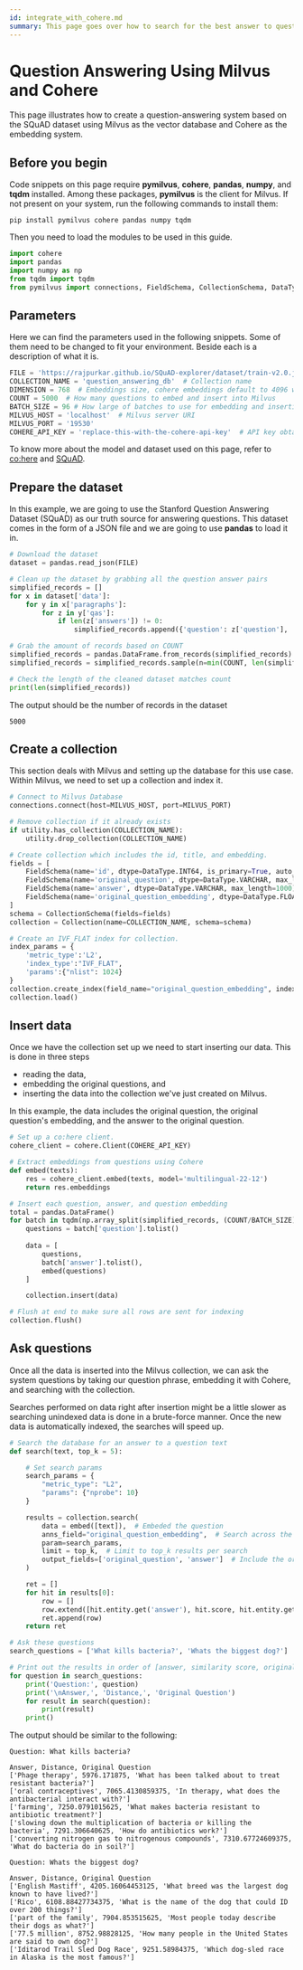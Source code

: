 ```yaml
---
id: integrate_with_cohere.md
summary: This page goes over how to search for the best answer to questions using Milvus as the Vector Database and Hugging Face as the embedding system.
---
```


# Question Answering Using Milvus and Cohere

This page illustrates how to create a question-answering system based on the SQuAD dataset using Milvus as the vector database and Cohere as the embedding system.

## Before you begin

Code snippets on this page require **pymilvus**, **cohere**, **pandas**, **numpy**, and **tqdm** installed. Among these packages, **pymilvus** is the client for Milvus. If not present on your system, run the following commands to install them:

```shell
pip install pymilvus cohere pandas numpy tqdm
```

Then you need to load the modules to be used in this guide.

```python
import cohere
import pandas
import numpy as np
from tqdm import tqdm
from pymilvus import connections, FieldSchema, CollectionSchema, DataType, Collection, utility
```

## Parameters

Here we can find the parameters used in the following snippets. Some of them need to be changed to fit your environment. Beside each is a description of what it is.

```python
FILE = 'https://rajpurkar.github.io/SQuAD-explorer/dataset/train-v2.0.json'  # The SQuAD dataset url
COLLECTION_NAME = 'question_answering_db'  # Collection name
DIMENSION = 768  # Embeddings size, cohere embeddings default to 4096 with the large model
COUNT = 5000  # How many questions to embed and insert into Milvus
BATCH_SIZE = 96 # How large of batches to use for embedding and insertion
MILVUS_HOST = 'localhost'  # Milvus server URI
MILVUS_PORT = '19530'
COHERE_API_KEY = 'replace-this-with-the-cohere-api-key'  # API key obtained from Cohere
```

To know more about the model and dataset used on this page, refer to [co:here](https://cohere.ai/) and [SQuAD](https://rajpurkar.github.io/SQuAD-explorer/).

## Prepare the dataset

In this example, we are going to use the Stanford Question Answering Dataset (SQuAD) as our truth source for answering questions. This dataset comes in the form of a JSON file and we are going to use **pandas** to load it in.

```python
# Download the dataset
dataset = pandas.read_json(FILE)

# Clean up the dataset by grabbing all the question answer pairs
simplified_records = []
for x in dataset['data']:
    for y in x['paragraphs']:
        for z in y['qas']:
            if len(z['answers']) != 0:
                simplified_records.append({'question': z['question'], 'answer': z['answers'][0]['text']})

# Grab the amount of records based on COUNT
simplified_records = pandas.DataFrame.from_records(simplified_records)
simplified_records = simplified_records.sample(n=min(COUNT, len(simplified_records)), random_state = 42)

# Check the length of the cleaned dataset matches count
print(len(simplified_records))
```

The output should be the number of records in the dataset

```shell
5000
```

## Create a collection

This section deals with Milvus and setting up the database for this use case. Within Milvus, we need to set up a collection and index it.

```python
# Connect to Milvus Database
connections.connect(host=MILVUS_HOST, port=MILVUS_PORT)

# Remove collection if it already exists
if utility.has_collection(COLLECTION_NAME):
    utility.drop_collection(COLLECTION_NAME)

# Create collection which includes the id, title, and embedding.
fields = [
    FieldSchema(name='id', dtype=DataType.INT64, is_primary=True, auto_id=True),
    FieldSchema(name='original_question', dtype=DataType.VARCHAR, max_length=1000),
    FieldSchema(name='answer', dtype=DataType.VARCHAR, max_length=1000),
    FieldSchema(name='original_question_embedding', dtype=DataType.FLOAT_VECTOR, dim=DIMENSION)
]
schema = CollectionSchema(fields=fields)
collection = Collection(name=COLLECTION_NAME, schema=schema)

# Create an IVF_FLAT index for collection.
index_params = {
    'metric_type':'L2',
    'index_type':"IVF_FLAT",
    'params':{"nlist": 1024}
}
collection.create_index(field_name="original_question_embedding", index_params=index_params)
collection.load()
```

## Insert data

Once we have the collection set up we need to start inserting our data. This is done in three steps

- reading the data, 
- embedding the original questions, and 
- inserting the data into the collection we've just created on Milvus.

In this example, the data includes the original question, the original question's embedding, and the answer to the original question. 

```python
# Set up a co:here client.
cohere_client = cohere.Client(COHERE_API_KEY)

# Extract embeddings from questions using Cohere
def embed(texts):
    res = cohere_client.embed(texts, model='multilingual-22-12')
    return res.embeddings

# Insert each question, answer, and question embedding
total = pandas.DataFrame()
for batch in tqdm(np.array_split(simplified_records, (COUNT/BATCH_SIZE) + 1)):
    questions = batch['question'].tolist()
    
    data = [
        questions,
        batch['answer'].tolist(),
        embed(questions)      
    ]

    collection.insert(data)

# Flush at end to make sure all rows are sent for indexing
collection.flush()
```

## Ask questions

Once all the data is inserted into the Milvus collection, we can ask the system questions by taking our question phrase, embedding it with Cohere, and searching with the collection. 

<div class="alert note">

Searches performed on data right after insertion might be a little slower as searching unindexed data is done in a brute-force manner. Once the new data is automatically indexed, the searches will speed up.

</div>

```python
# Search the database for an answer to a question text
def search(text, top_k = 5):

    # Set search params 
    search_params = {
        "metric_type": "L2",
        "params": {"nprobe": 10}
    }

    results = collection.search(
        data = embed([text]),  # Embeded the question
        anns_field="original_question_embedding",  # Search across the original question embeddings
        param=search_params,
        limit = top_k,  # Limit to top_k results per search
        output_fields=['original_question', 'answer']  # Include the original question and answer in the result
    )

    ret = []
    for hit in results[0]:
        row = []
        row.extend([hit.entity.get('answer'), hit.score, hit.entity.get('original_question') ])  # Get the answer, distance, and original question for the results
        ret.append(row)
    return ret

# Ask these questions
search_questions = ['What kills bacteria?', 'Whats the biggest dog?']

# Print out the results in order of [answer, similarity score, original question]
for question in search_questions:
    print('Question:', question)
    print('\nAnswer,', 'Distance,', 'Original Question')
    for result in search(question):
        print(result)
    print()
```

The output should be similar to the following:

```shell
Question: What kills bacteria?

Answer, Distance, Original Question
['Phage therapy', 5976.171875, 'What has been talked about to treat resistant bacteria?']
['oral contraceptives', 7065.4130859375, 'In therapy, what does the antibacterial interact with?']
['farming', 7250.0791015625, 'What makes bacteria resistant to antibiotic treatment?']
['slowing down the multiplication of bacteria or killing the bacteria', 7291.306640625, 'How do antibiotics work?']
['converting nitrogen gas to nitrogenous compounds', 7310.67724609375, 'What do bacteria do in soil?']

Question: Whats the biggest dog?

Answer, Distance, Original Question
['English Mastiff', 4205.16064453125, 'What breed was the largest dog known to have lived?']
['Rico', 6108.88427734375, 'What is the name of the dog that could ID over 200 things?']
['part of the family', 7904.853515625, 'Most people today describe their dogs as what?']
['77.5 million', 8752.98828125, 'How many people in the United States are said to own dog?']
['Iditarod Trail Sled Dog Race', 9251.58984375, 'Which dog-sled race in Alaska is the most famous?']
```
